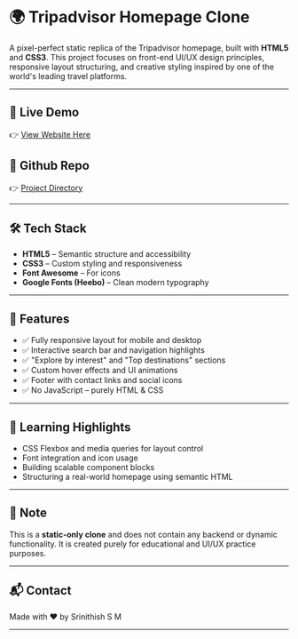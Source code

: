 # 🌍 Tripadvisor Homepage Clone

A pixel-perfect static replica of the Tripadvisor homepage, built with **HTML5** and **CSS3**. This project focuses on front-end UI/UX design principles, responsive layout structuring, and creative styling inspired by one of the world's leading travel platforms.

---

## 🚀 Live Demo

👉 [View Website Here](https://srinithish-dev-lab.github.io/Tripadvisor-Clone/)  

## 🚀 Github Repo

👉 [Project Directory](https://github.com/Srinithish-dev-lab/Tripadvisor-Clone)  

---

## 🛠 Tech Stack

- **HTML5** – Semantic structure and accessibility
- **CSS3** – Custom styling and responsiveness
- **Font Awesome** – For icons
- **Google Fonts (Heebo)** – Clean modern typography

---

## 📸 Features

- ✅ Fully responsive layout for mobile and desktop
- ✅ Interactive search bar and navigation highlights
- ✅ "Explore by interest" and "Top destinations" sections
- ✅ Custom hover effects and UI animations
- ✅ Footer with contact links and social icons
- ✅ No JavaScript – purely HTML & CSS

---

## 🧠 Learning Highlights

- CSS Flexbox and media queries for layout control  
- Font integration and icon usage  
- Building scalable component blocks  
- Structuring a real-world homepage using semantic HTML

---

## 📌 Note

This is a **static-only clone** and does not contain any backend or dynamic functionality. It is created purely for educational and UI/UX practice purposes.

---

## 📬 Contact

Made with ❤️ by Srinithish S M  

---
